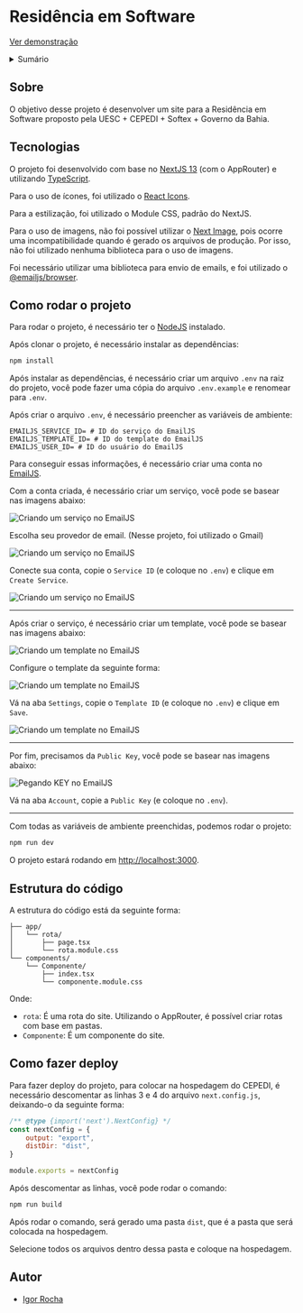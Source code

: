 # Residência em Software

[Ver demonstração](https://residencia-next.vercel.app/)

<details>
    <summary>Sumário</summary>
    <ol>
        <li>
            <a href="#sobre">Sobre</a>
        </li>
        <li>
            <a href="#tecnologias">Tecnologias</a>
        </li>
        <li>
            <a href="#como-rodar-o-projeto">Como rodar o projeto</a>
        </li>
        <li>
            <a href="#estrutura-do-código">Estrutura do código</a>
        </li>
        <li>
            <a href="#como-fazer-deploy">Como fazer deploy</a>
        </li>
        <li>
            <a href="#autor">Autor</a>
        </li>
    </ol>
</details>

## Sobre

O objetivo desse projeto é desenvolver um site para a Residência em Software proposto pela UESC + CEPEDI + Softex + Governo da Bahia.

## Tecnologias

O projeto foi desenvolvido com base no [NextJS 13](https://nextjs.org/) (com o AppRouter) e utilizando [TypeScript](https://www.typescriptlang.org/).

Para o uso de ícones, foi utilizado o [React Icons](https://react-icons.github.io/react-icons/).

Para a estilização, foi utilizado o Module CSS, padrão do NextJS.

Para o uso de imagens, não foi possível utilizar o [Next Image](https://nextjs.org/docs/api-reference/next/image), pois ocorre uma incompatibilidade quando é gerado os arquivos de produção. Por isso, não foi utilizado nenhuma biblioteca para o uso de imagens.

Foi necessário utilizar uma biblioteca para envio de emails, e foi utilizado o [@emailjs/browser](https://www.emailjs.com/).

## Como rodar o projeto

Para rodar o projeto, é necessário ter o [NodeJS](https://nodejs.org/) instalado.

Após clonar o projeto, é necessário instalar as dependências:

```bash
npm install
```

Após instalar as dependências, é necessário criar um arquivo `.env` na raiz do projeto, você pode fazer uma cópia do arquivo `.env.example` e renomear para `.env`.

Após criar o arquivo `.env`, é necessário preencher as variáveis de ambiente:

```env
EMAILJS_SERVICE_ID= # ID do serviço do EmailJS
EMAILJS_TEMPLATE_ID= # ID do template do EmailJS
EMAILJS_USER_ID= # ID do usuário do EmailJS
```

Para conseguir essas informações, é necessário criar uma conta no [EmailJS](https://www.emailjs.com/).

Com a conta criada, é necessário criar um serviço, você pode se basear nas imagens abaixo:

![Criando um serviço no EmailJS](./.github/images/create-service-1.png)

Escolha seu provedor de email. (Nesse projeto, foi utilizado o Gmail)

![Criando um serviço no EmailJS](./.github/images/create-service-2.png)

Conecte sua conta, copie o `Service ID` (e coloque no `.env`) e clique em `Create Service`.

![Criando um serviço no EmailJS](./.github/images/create-service-3.png)

----

Após criar o serviço, é necessário criar um template, você pode se basear nas imagens abaixo:

![Criando um template no EmailJS](./.github/images/create-template-1.png)

Configure o template da seguinte forma:

![Criando um template no EmailJS](./.github/images/create-template-2.png)

Vá na aba `Settings`, copie o `Template ID` (e coloque no `.env`) e clique em `Save`.

![Criando um template no EmailJS](./.github/images/create-template-3.png)

----

Por fim, precisamos da `Public Key`, você pode se basear nas imagens abaixo:

![Pegando KEY no EmailJS](./.github/images/public-key-1.png)

Vá na aba `Account`, copie a `Public Key` (e coloque no `.env`).

----

Com todas as variáveis de ambiente preenchidas, podemos rodar o projeto:

```bash
npm run dev
```

O projeto estará rodando em [http://localhost:3000](http://localhost:3000).

## Estrutura do código

A estrutura do código está da seguinte forma:

```
├── app/
│   └── rota/
│       ├── page.tsx
│       └── rota.module.css
└── components/
    └── Componente/
        ├── index.tsx
        └── componente.module.css
```

Onde:

- `rota`: É uma rota do site. Utilizando o AppRouter, é possível criar rotas com base em pastas.
- `Componente`: É um componente do site.


## Como fazer deploy

Para fazer deploy do projeto, para colocar na hospedagem do CEPEDI, é necessário descomentar as linhas 3 e 4 do arquivo `next.config.js`, deixando-o da seguinte forma:

```js
/** @type {import('next').NextConfig} */
const nextConfig = {
	output: "export",
	distDir: "dist",
}

module.exports = nextConfig
```

Após descomentar as linhas, você pode rodar o comando:

```bash
npm run build
```

Após rodar o comando, será gerado uma pasta `dist`, que é a pasta que será colocada na hospedagem.

Selecione todos os arquivos dentro dessa pasta e coloque na hospedagem.

## Autor

- [Igor Rocha](https://ilrocha.com)